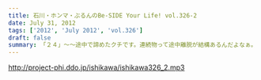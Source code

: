 ```yaml
---
title: 石川・ホンマ・ぶるんのBe-SIDE Your Life! vol.326-2
date: July 31, 2012
tags: ['2012', 'July 2012', 'vol.326']
draft: false
summary: 「２４」～～途中で諦めたクチです。連続物って途中離脱が結構あるんだよなぁ。ＮＡＭＡＥ
---
```


http://project-phi.ddo.jp/ishikawa/ishikawa326_2.mp3
